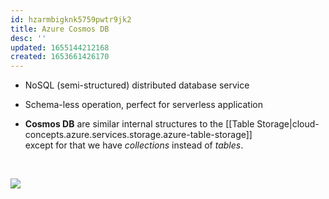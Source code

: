 ```yaml
---
id: hzarmbigknk5759pwtr9jk2
title: Azure Cosmos DB
desc: ''
updated: 1655144212168
created: 1653661426170
---
```


* NoSQL (semi-structured) distributed database service

* Schema-less operation, perfect for serverless application

* **Cosmos DB** are similar internal structures to the [[Table Storage|cloud-concepts.azure.services.storage.azure-table-storage]]  
    except for that we have *collections* instead of *tables*.

</br>

![](/assets/images/azure-cosmos-db.png)
